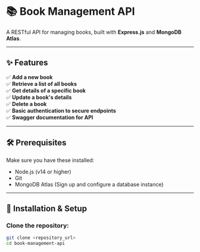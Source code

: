 # 📚 Book Management API

A RESTful API for managing books, built with **Express.js** and **MongoDB Atlas**.

---

## ✨ Features

✅ **Add a new book**  
✅ **Retrieve a list of all books**  
✅ **Get details of a specific book**  
✅ **Update a book's details**  
✅ **Delete a book**  
✅ **Basic authentication to secure endpoints**  
✅ **Swagger documentation for API**  

---

## 🛠️ Prerequisites

Make sure you have these installed:

- Node.js (v14 or higher)  
- Git  
- MongoDB Atlas (Sign up and configure a database instance)  

---

## 🚀 Installation & Setup

### Clone the repository:

```bash
git clone <repository_url>
cd book-management-api
